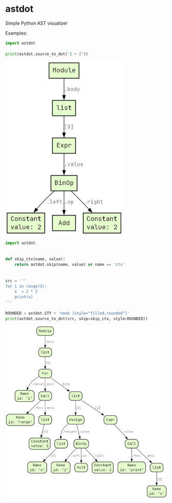 # astdot

Simple Python AST visualizer

Examples:

```Python
import astdot

print(astdot.source_to_dot('2 + 2'))
```

![](example1.png)


```Python
import astdot


def skip_ctx(name, value):
    return astdot.skip(name, value) or name == 'ctx'


src = '''
for i in range(3):
    x  = i * 2
    print(x)
'''

ROUNDED = astdot.STY + 'node [style="filled,rounded"]'
print(astdot.source_to_dot(src, skip=skip_ctx, style=ROUNDED))
```

![](example2.png)

